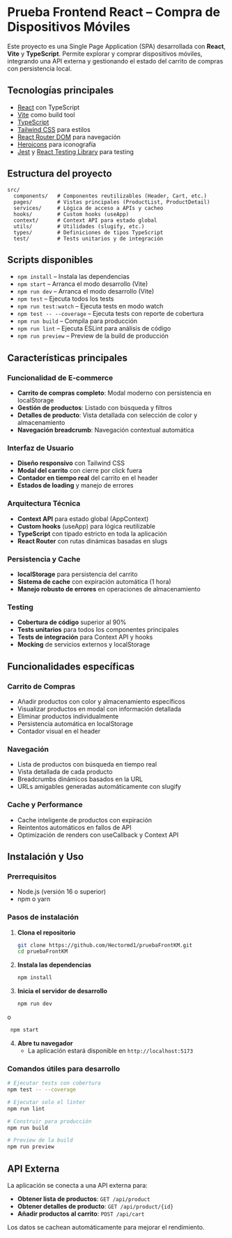 # Prueba Frontend React – Compra de Dispositivos Móviles

Este proyecto es una Single Page Application (SPA) desarrollada con **React**, **Vite** y **TypeScript**. Permite explorar y comprar dispositivos móviles, integrando una API externa y gestionando el estado del carrito de compras con persistencia local.

## Tecnologías principales

- [React](https://react.dev/) con TypeScript
- [Vite](https://vitejs.dev/) como build tool
- [TypeScript](https://www.typescriptlang.org/)
- [Tailwind CSS](https://tailwindcss.com/) para estilos
- [React Router DOM](https://reactrouter.com/) para navegación
- [Heroicons](https://heroicons.com/) para iconografía
- [Jest](https://jestjs.io/) y [React Testing Library](https://testing-library.com/docs/react-testing-library/intro/) para testing

## Estructura del proyecto

```
src/
  components/   # Componentes reutilizables (Header, Cart, etc.)
  pages/        # Vistas principales (ProductList, ProductDetail)
  services/     # Lógica de acceso a APIs y cacheo
  hooks/        # Custom hooks (useApp)
  context/      # Context API para estado global
  utils/        # Utilidades (slugify, etc.)
  types/        # Definiciones de tipos TypeScript
  test/         # Tests unitarios y de integración
```

## Scripts disponibles

- `npm install`   – Instala las dependencias
- `npm start`   – Arranca el modo desarrollo (Vite)
- `npm run dev`   – Arranca el modo desarrollo (Vite)
- `npm test`   – Ejecuta todos los tests
- `npm run test:watch`   – Ejecuta tests en modo watch
- `npm test -- --coverage`   – Ejecuta tests con reporte de cobertura
- `npm run build` – Compila para producción
- `npm run lint`  – Ejecuta ESLint para análisis de código
- `npm run preview` – Preview de la build de producción

## Características principales

### Funcionalidad de E-commerce
- **Carrito de compras completo**: Modal moderno con persistencia en localStorage
- **Gestión de productos**: Listado con búsqueda y filtros
- **Detalles de producto**: Vista detallada con selección de color y almacenamiento
- **Navegación breadcrumb**: Navegación contextual automática

### Interfaz de Usuario
- **Diseño responsivo** con Tailwind CSS
- **Modal del carrito** con cierre por click fuera
- **Contador en tiempo real** del carrito en el header
- **Estados de loading** y manejo de errores

### Arquitectura Técnica
- **Context API** para estado global (AppContext)
- **Custom hooks** (useApp) para lógica reutilizable
- **TypeScript** con tipado estricto en toda la aplicación
- **React Router** con rutas dinámicas basadas en slugs

### Persistencia y Cache
- **localStorage** para persistencia del carrito
- **Sistema de cache** con expiración automática (1 hora)
- **Manejo robusto de errores** en operaciones de almacenamiento

### Testing
- **Cobertura de código** superior al 90%
- **Tests unitarios** para todos los componentes principales
- **Tests de integración** para Context API y hooks
- **Mocking** de servicios externos y localStorage

## Funcionalidades específicas

### Carrito de Compras
- Añadir productos con color y almacenamiento específicos
- Visualizar productos en modal con información detallada
- Eliminar productos individualmente
- Persistencia automática en localStorage
- Contador visual en el header

### Navegación
- Lista de productos con búsqueda en tiempo real
- Vista detallada de cada producto
- Breadcrumbs dinámicos basados en la URL
- URLs amigables generadas automáticamente con slugify

### Cache y Performance
- Cache inteligente de productos con expiración
- Reintentos automáticos en fallos de API
- Optimización de renders con useCallback y Context API

## Instalación y Uso

### Prerrequisitos
- Node.js (versión 16 o superior)
- npm o yarn

### Pasos de instalación

1. **Clona el repositorio**
   ```bash
   git clone https://github.com/Hectormd1/pruebaFrontKM.git
   cd pruebaFrontKM
   ```

2. **Instala las dependencias**
   ```bash
   npm install
   ```

3. **Inicia el servidor de desarrollo**
   ```bash
   npm run dev
   ```
  o
  ```bash
   npm start
   ```


4. **Abre tu navegador**
   - La aplicación estará disponible en `http://localhost:5173`

### Comandos útiles para desarrollo

```bash
# Ejecutar tests con cobertura
npm test -- --coverage

# Ejecutar solo el linter
npm run lint

# Construir para producción
npm run build

# Preview de la build
npm run preview
```

## API Externa

La aplicación se conecta a una API externa para:
- **Obtener lista de productos**: `GET /api/product`
- **Obtener detalles de producto**: `GET /api/product/{id}`
- **Añadir productos al carrito**: `POST /api/cart`

Los datos se cachean automáticamente para mejorar el rendimiento.